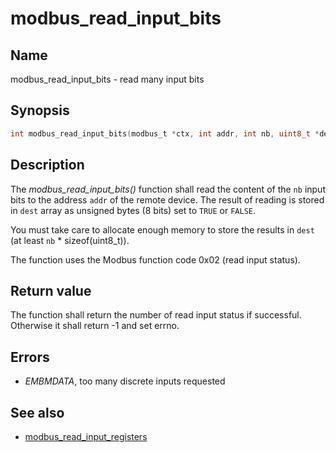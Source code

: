 # modbus_read_input_bits

## Name

modbus_read_input_bits - read many input bits

## Synopsis

```c
int modbus_read_input_bits(modbus_t *ctx, int addr, int nb, uint8_t *dest);
```

## Description

The *modbus_read_input_bits()* function shall read the content of the `nb` input
bits to the address `addr` of the remote device.  The result of reading is stored
in `dest` array as unsigned bytes (8 bits) set to `TRUE` or `FALSE`.

You must take care to allocate enough memory to store the results in `dest`
(at least `nb` * sizeof(uint8_t)).

The function uses the Modbus function code 0x02 (read input status).

## Return value

The function shall return the number of read input status if
successful. Otherwise it shall return -1 and set errno.

## Errors

- *EMBMDATA*, too many discrete inputs requested

## See also

- [modbus_read_input_registers](modbus_read_input_registers.md)

